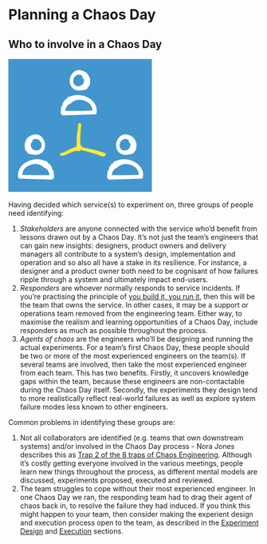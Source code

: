 # Planning a Chaos Day

## **Who to involve in a Chaos Day**

![](../.gitbook/assets/image%20%283%29.png)

Having decided which service\(s\) to experiment on, three groups of people need identifying:

1. _Stakeholders_ are anyone connected with the service who’d benefit from lessons drawn out by a Chaos Day. It’s not just the team’s engineers that can gain new insights: designers, product owners and delivery managers all contribute to a system’s design, implementation and operation and so also all have a stake in its resilience. For instance, a designer and a product owner both need to be cognisant of how failures ripple through a system and ultimately impact end-users.
2. _Responders_ are whoever normally responds to service incidents. If you’re practising the principle of [you build it, you run it](https://queue.acm.org/detail.cfm?id=1142065), then this will be the team that owns the service. In other cases, it may be a support or operations team removed from the engineering team. Either way, to maximise the realism and learning opportunities of a Chaos Day, include responders as much as possible throughout the process.
3. _Agents of chaos_ are the engineers who’ll be designing and running the actual experiments. For a team’s first Chaos Day, these people should be two or more of the most experienced engineers on the team\(s\). If several teams are involved, then take the most experienced engineer from each team. This has two benefits. Firstly, it uncovers knowledge gaps within the team, because these engineers are non-contactable during the Chaos Day itself. Secondly, the experiments they design tend to more realistically reflect real-world failures as well as explore system failure modes less known to other engineers.

Common problems in identifying these groups are:

1. Not all collaborators are identified \(e.g. teams that own downstream systems\) and/or involved in the Chaos Day process - Nora Jones describes this as [Trap 2 of the 8 traps of Chaos Engineering](https://medium.com/@njones_18523/chaos-engineering-traps-e3486c526059). Although it’s costly getting everyone involved in the various meetings, people learn new things throughout the process, as different mental models are discussed, experiments proposed, executed and reviewed.
2. The team struggles to cope without their most experienced engineer. In one Chaos Day we ran, the responding team had to drag their agent of chaos back in, to resolve the failure they had induced. If you think this might happen to your team, then consider making the experient design and execution process open to the team, as described in the [Experiment Design](what-experiments-to-run-on-a-chaos-day.md) and [Execution](how-a-chaos-day-unfolds.md) sections.

